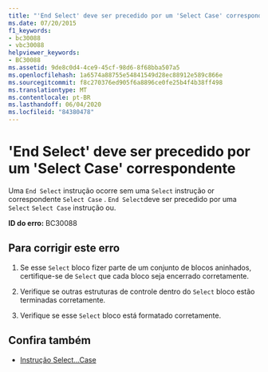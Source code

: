 ```yaml
---
title: "'End Select' deve ser precedido por um 'Select Case' correspondente"
ms.date: 07/20/2015
f1_keywords:
- bc30088
- vbc30088
helpviewer_keywords:
- BC30088
ms.assetid: 9de8c0d4-4ce9-45cf-98d6-8f68bba507a5
ms.openlocfilehash: 1a6574a88755e54841549d28ec88912e589c866e
ms.sourcegitcommit: f8c270376ed905f6a8896ce0fe25b4f4b38ff498
ms.translationtype: MT
ms.contentlocale: pt-BR
ms.lasthandoff: 06/04/2020
ms.locfileid: "84380478"
---
```

# <a name="end-select-must-be-preceded-by-a-matching-select-case"></a>'End Select' deve ser precedido por um 'Select Case' correspondente
Uma `End Select` instrução ocorre sem uma `Select` instrução or correspondente `Select Case` . `End Select`deve ser precedido por uma `Select` `Select Case` instrução ou.  
  
 **ID do erro:** BC30088  
  
## <a name="to-correct-this-error"></a>Para corrigir este erro  
  
1. Se esse `Select` bloco fizer parte de um conjunto de blocos aninhados, certifique-se de `Select` que cada bloco seja encerrado corretamente.  
  
2. Verifique se outras estruturas de controle dentro do `Select` bloco estão terminadas corretamente.  
  
3. Verifique se esse `Select` bloco está formatado corretamente.  
  
## <a name="see-also"></a>Confira também

- [Instrução Select...Case](../language-reference/statements/select-case-statement.md)
